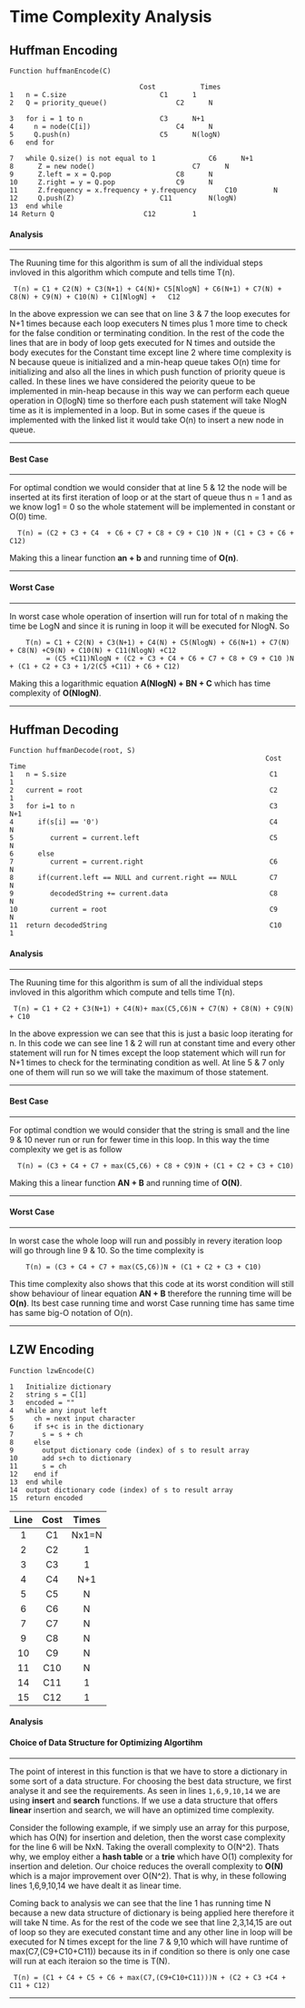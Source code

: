 # Time Complexity Analysis
## Huffman Encoding
    Function huffmanEncode(C)   

							        Cost           Times
    1   n = C.size						 C1		 1
    2   Q = priority_queue()				 C2		 N  

    3   for i = 1 to n					 C3		 N+1
    4     n = node(C[i])					 C4		 N
    5     Q.push(n)						 C5		 N(logN)       
    6   end for

    7   while Q.size() is not equal to 1			 C6		 N+1
    8      Z = new node()			      	 	 C7		 N
    9      Z.left = x = Q.pop				 C8		 N
    10     Z.right = y = Q.pop				 C9		 N
    11     Z.frequency = x.frequency + y.frequency		 C10		 N
    12     Q.push(Z)					 C11		 N(logN)
    13  end while
    14 Return Q						 C12		 1

#### Analysis
---
The Ruuning time for this algorithm is sum of all the  individual steps invloved in this algorithm which compute and tells 
time T(n).

     T(n) = C1 + C2(N) + C3(N+1) + C4(N)+ C5[NlogN] + C6(N+1) + C7(N) + C8(N) + C9(N) + C10(N) + C1[NlogN] +   C12  

In the above expression we can see that on line 3 & 7 the loop executes for N+1 times because each loop executers N times plus 1 more time to check for the false condition or terminating condition. In the rest of the code the lines that are in body of loop gets executed for N times and outside the body executes for the Constant time except line 2 where time complexity is N because queue is initialized and a min-heap queue takes O(n) time for initializing and also all the lines in which push function of priority queue is called. In these lines we have considered the peiority queue to be implemented in min-heap because in this way we can perform each queue operation in O(logN) time so therfore each push statement will take NlogN time as it is implemented in a loop. But in some cases if the queue is implemented with the linked list it would take O(n) to insert a new node in queue.

---
#### Best Case
---
For optimal condtion we would consider that at line 5 & 12 the node will be inserted at its first iteration of loop or at the start of queue thus n = 1 and as we know log1 = 0 so the whole statement will be implemented in constant or O(0) time.

	  T(n) = (C2 + C3 + C4  + C6 + C7 + C8 + C9 + C10 )N + (C1 + C3 + C6 + C12)
	  
Making this a linear function **an + b** and running time of **O(n)**.

---

#### Worst Case
---
In worst case whole operation of insertion will run for total of n making the time be LogN and since it is runing in loop it will be executed for NlogN.
So

        T(n) = C1 + C2(N) + C3(N+1) + C4(N) + C5(NlogN) + C6(N+1) + C7(N) + C8(N) +C9(N) + C10(N) + C11(NlogN) +C12
		     = (C5 +C11)NlogN + (C2 + C3 + C4 + C6 + C7 + C8 + C9 + C10 )N + (C1 + C2 + C3 + 1/2(C5 +C11) + C6 + C12)

Making this a logarithmic equation **A(NlogN) + BN + C** which has time complexity of **O(NlogN)**.

---


## Huffman Decoding

```
Function huffmanDecode(root, S)  
                                                               Cost         Time
1   n = S.size                                                  C1            1  
2   current = root                                              C2            1
3   for i=1 to n                                                C3           N+1
4      if(s[i] == '0')                                          C4            N 
5         current = current.left                                C5            N
6      else                                                      
7         current = current.right                               C6            N  
8      if(current.left == NULL and current.right == NULL        C7            N 
9         decodedString += current.data                         C8            N 
10        current = root                                        C9            N 
11  return decodedString                                        C10           1

```
#### Analysis

---
The Ruuning time for this algorithm is sum of all the  individual steps invloved in this algorithm which compute and tells 
time T(n).

     T(n) = C1 + C2 + C3(N+1) + C4(N)+ max(C5,C6)N + C7(N) + C8(N) + C9(N) + C10 

In the above expression we can see that this is just a basic loop iterating for n. In this code we can see line 1 & 2 will run at constant time
and every other statement will run for N times except the loop statement which will run for N+1 times to check for the terminating condition as well. At line 5 & 7 only one of them will run so we will take the maximum of those statement.

---

#### Best Case

---
For optimal condtion we would consider that the string is small and the line 9 & 10 never run or run for fewer time in this loop. In this way the time complexity we get is as follow

	  T(n) = (C3 + C4 + C7 + max(C5,C6) + C8 + C9)N + (C1 + C2 + C3 + C10)
	  
Making this a linear function **AN + B** and running time of **O(N)**.

---

#### Worst Case

---
In worst case the whole loop will run and possibly in revery iteration loop will go through line 9 & 10.
So the time complexity is

        T(n) = (C3 + C4 + C7 + max(C5,C6))N + (C1 + C2 + C3 + C10)

This time complexity also shows that this code at its worst condition will still show behaviour of linear equation **AN + B** therefore
the running time will be **O(n)**. Its best case running time and worst Case running time has same time has same big-O notation of O(n).

---

## LZW Encoding

```
Function lzwEncode(C)  
									
1   Initialize dictionary
2   string s = C[1]  
3   encoded = ""
4   while any input left
5     ch = next input character
6     if s+c is in the dictionary
7       s = s + ch
8     else
9       output dictionary code (index) of s to result array 
10      add s+ch to dictionary
11      s = ch
12    end if
13  end while
14  output dictionary code (index) of s to result array
15  return encoded
```

| Line | Cost | Times |
|:----:|:----:|:-----:|
| 1    | C1   | Nx1=N |
| 2    | C2   | 1     |
| 3    | C3   | 1     |
| 4    | C4   | N+1   |
| 5    | C5   | N     |
| 6    | C6   | N     |
| 7    | C7   | N     |
| 9    | C8   | N     |
| 10   | C9   | N     |
| 11   | C10  | N     |
| 14   | C11  | 1     |
| 15   | C12  | 1     |

#### Analysis
#### Choice of Data Structure for Optimizing Algortihm

---

The point of interest in this function is that we have to store a dictionary in some sort of a data structure. For choosing the
best data structure, we first analyse it and see the requirements. As seen in lines `1,6,9,10,14` we are using **insert** and **search**
functions. If we use a data structure that offers **linear** insertion and search, we will have an optimized time complexity.

Consider the following example, if we simply use an array for this purpose, which has O(N) for insertion and deletion, then the worst case 
complexity for the line 6 will be NxN. Taking the overall complexity to O(N^2). Thats why, we employ either a **hash table** or a **trie** 
which have O(1) complexity for insertion and deletion. Our choice reduces the overall complexity to **O(N)** which is a major improvement over 
O(N^2). That is why, in these following lines 1,6,9,10,14 we have dealt it as linear time.

Coming back to analysis we can see that the line 1 has running time N because a new data structure of dictionary is being applied here therefore it will take N time. As for the rest of the code we see that line 2,3,14,15 are out of loop so they are executed constant time and any other line in loop will be executed for N times except for the line 7 & 9,10 which will have runtime of max(C7,(C9+C10+C11)) because its in if condition so there is only one case will run at each iteraion so the time is T(N).

``` T(n) = (C1 + C4 + C5 + C6 + max(C7,(C9+C10+C11)))N + (C2 + C3 +C4 + C11 + C12)```

---

